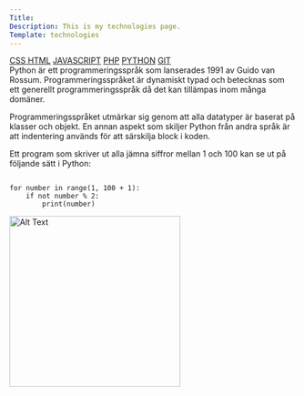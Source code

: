 ```yaml
---
Title: 
Description: This is my technologies page.
Template: technologies
---
```

<div class="tech2">
<div class="tech-links">
<a href="css" >CSS </a>
<a href="html">HTML</a>
<a href="javascript">JAVASCRIPT</a>
<a href="PHP">PHP</a>
<a href="python" class="active">PYTHON</a>
<a href="git">GIT</a>
</div>

<div class="css-description">
Python är ett programmeringsspråk som lanserades 1991 av Guido van Rossum. Programmeringsspråket är dynamiskt typad och betecknas som ett generellt programmeringsspråk då det kan tillämpas inom många domäner.

Programmeringsspråket utmärkar sig genom att alla datatyper är baserat på klasser och objekt. En annan aspekt som skiljer Python från andra språk är att indentering används för att särskilja block i koden.

Ett program som skriver ut alla jämna siffror mellan 1 och 100 kan se ut på följande sätt i Python:


<pre><code>
for number in range(1, 100 + 1):
    if not number % 2:
        print(number)
</code></pre>
</div>
<img class="about-img" src="image/python.png" width="300" alt="Alt Text" >
</div>


